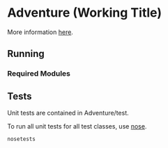 # Adventure (Working Title)
More information [here](https://docs.google.com/document/d/1iE4sgK5sljFo6jyxO-f0B7pypGGfGc1jh1qKKWn28WM/edit?usp=sharing).

## Running
### Required Modules

## Tests
Unit tests are contained in Adventure/test.

To run all unit tests for all test classes, use [nose](https://nose.readthedocs.io/en/latest/).

`nosetests`
